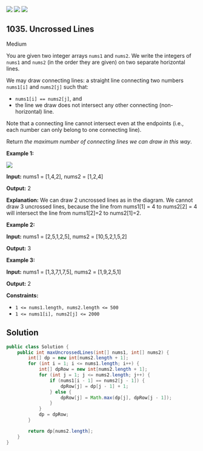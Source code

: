 [![](https://img.shields.io/github/stars/javadev/LeetCode-in-Java?label=Stars&style=flat-square)](https://github.com/javadev/LeetCode-in-Java)
[![](https://img.shields.io/github/forks/javadev/LeetCode-in-Java?label=Fork%20me%20on%20GitHub%20&style=flat-square)](https://github.com/javadev/LeetCode-in-Java/fork)
[![](https://img.shields.io/badge/-LeetCode%20in%20Kotlin-blue?style=flat-square)](https://github.com/javadev/LeetCode-in-Kotlin)

## 1035\. Uncrossed Lines

Medium

You are given two integer arrays `nums1` and `nums2`. We write the integers of `nums1` and `nums2` (in the order they are given) on two separate horizontal lines.

We may draw connecting lines: a straight line connecting two numbers `nums1[i]` and `nums2[j]` such that:

*   `nums1[i] == nums2[j]`, and
*   the line we draw does not intersect any other connecting (non-horizontal) line.

Note that a connecting line cannot intersect even at the endpoints (i.e., each number can only belong to one connecting line).

Return _the maximum number of connecting lines we can draw in this way_.

**Example 1:**

![](https://assets.leetcode.com/uploads/2019/04/26/142.png)

**Input:** nums1 = [1,4,2], nums2 = [1,2,4]

**Output:** 2

**Explanation:** We can draw 2 uncrossed lines as in the diagram. We cannot draw 3 uncrossed lines, because the line from nums1[1] = 4 to nums2[2] = 4 will intersect the line from nums1[2]=2 to nums2[1]=2.

**Example 2:**

**Input:** nums1 = [2,5,1,2,5], nums2 = [10,5,2,1,5,2]

**Output:** 3

**Example 3:**

**Input:** nums1 = [1,3,7,1,7,5], nums2 = [1,9,2,5,1]

**Output:** 2

**Constraints:**

*   `1 <= nums1.length, nums2.length <= 500`
*   `1 <= nums1[i], nums2[j] <= 2000`

## Solution

```java
public class Solution {
    public int maxUncrossedLines(int[] nums1, int[] nums2) {
        int[] dp = new int[nums2.length + 1];
        for (int i = 1; i <= nums1.length; i++) {
            int[] dpRow = new int[nums2.length + 1];
            for (int j = 1; j <= nums2.length; j++) {
                if (nums1[i - 1] == nums2[j - 1]) {
                    dpRow[j] = dp[j - 1] + 1;
                } else {
                    dpRow[j] = Math.max(dp[j], dpRow[j - 1]);
                }
            }
            dp = dpRow;
        }

        return dp[nums2.length];
    }
}
```
